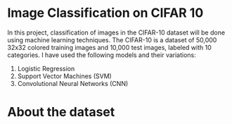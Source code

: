 # Image Classification on CIFAR 10
In this project, classification of images in the CIFAR-10 dataset will be done using machine learning techniques. The CIFAR-10 is a dataset of 50,000 32x32 colored training images and 10,000 test images, labeled with 10 categories. I have used the following models and their variations:
1. Logistic Regression
2. Support Vector Machines (SVM)
3. Convolutional Neural Networks (CNN)

# About the dataset
